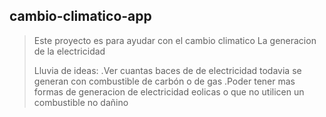 ## cambio-climatico-app
>Este proyecto es para ayudar con el cambio climatico
>La generacion de la electricidad 
>
>Lluvia de ideas:
>.Ver cuantas baces de de electricidad todavia se generan con combustible de carbón o de gas 
>.Poder tener mas formas de generacion de electricidad eolicas o que no utilicen un combustible no dañino
>

